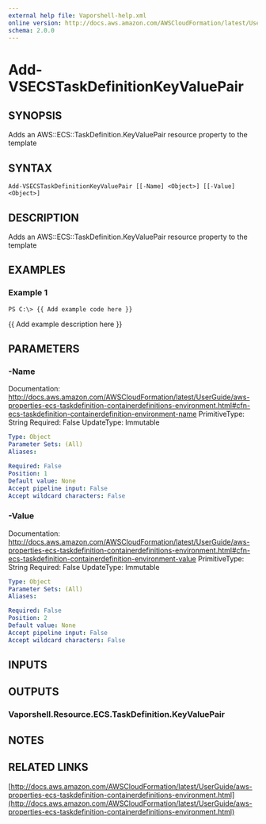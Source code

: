 ```yaml
---
external help file: Vaporshell-help.xml
online version: http://docs.aws.amazon.com/AWSCloudFormation/latest/UserGuide/aws-properties-ecs-taskdefinition-containerdefinitions-environment.html
schema: 2.0.0
---
```


# Add-VSECSTaskDefinitionKeyValuePair

## SYNOPSIS
Adds an AWS::ECS::TaskDefinition.KeyValuePair resource property to the template

## SYNTAX

```
Add-VSECSTaskDefinitionKeyValuePair [[-Name] <Object>] [[-Value] <Object>]
```

## DESCRIPTION
Adds an AWS::ECS::TaskDefinition.KeyValuePair resource property to the template

## EXAMPLES

### Example 1
```
PS C:\> {{ Add example code here }}
```

{{ Add example description here }}

## PARAMETERS

### -Name
Documentation: http://docs.aws.amazon.com/AWSCloudFormation/latest/UserGuide/aws-properties-ecs-taskdefinition-containerdefinitions-environment.html#cfn-ecs-taskdefinition-containerdefinition-environment-name
PrimitiveType: String
Required: False
UpdateType: Immutable

```yaml
Type: Object
Parameter Sets: (All)
Aliases: 

Required: False
Position: 1
Default value: None
Accept pipeline input: False
Accept wildcard characters: False
```

### -Value
Documentation: http://docs.aws.amazon.com/AWSCloudFormation/latest/UserGuide/aws-properties-ecs-taskdefinition-containerdefinitions-environment.html#cfn-ecs-taskdefinition-containerdefinition-environment-value
PrimitiveType: String
Required: False
UpdateType: Immutable

```yaml
Type: Object
Parameter Sets: (All)
Aliases: 

Required: False
Position: 2
Default value: None
Accept pipeline input: False
Accept wildcard characters: False
```

## INPUTS

## OUTPUTS

### Vaporshell.Resource.ECS.TaskDefinition.KeyValuePair

## NOTES

## RELATED LINKS

[http://docs.aws.amazon.com/AWSCloudFormation/latest/UserGuide/aws-properties-ecs-taskdefinition-containerdefinitions-environment.html](http://docs.aws.amazon.com/AWSCloudFormation/latest/UserGuide/aws-properties-ecs-taskdefinition-containerdefinitions-environment.html)

